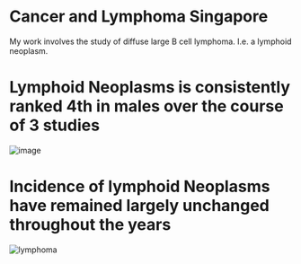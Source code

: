 # Cancer and Lymphoma Singapore

My work involves the study of diffuse large B cell lymphoma. I.e. a lymphoid neoplasm. 
 
# Lymphoid Neoplasms is consistently ranked 4th in males over the course of 3 studies

![image](https://user-images.githubusercontent.com/61132301/136508267-2472d9b0-9407-4e74-8fd4-4413ff8908f4.png)


# Incidence of lymphoid Neoplasms have remained largely unchanged throughout the years

![lymphoma](https://user-images.githubusercontent.com/61132301/136507897-678b9be6-f1b6-464e-8b11-de415e3a5a42.png)
